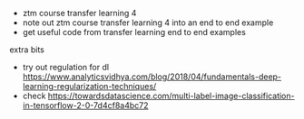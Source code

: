 - ztm course transfer learning 4
- note out ztm course transfer learning 4 into an end to end example
- get useful code from  transfer learning end to end examples

extra bits
- try out regulation for dl https://www.analyticsvidhya.com/blog/2018/04/fundamentals-deep-learning-regularization-techniques/
- check https://towardsdatascience.com/multi-label-image-classification-in-tensorflow-2-0-7d4cf8a4bc72
